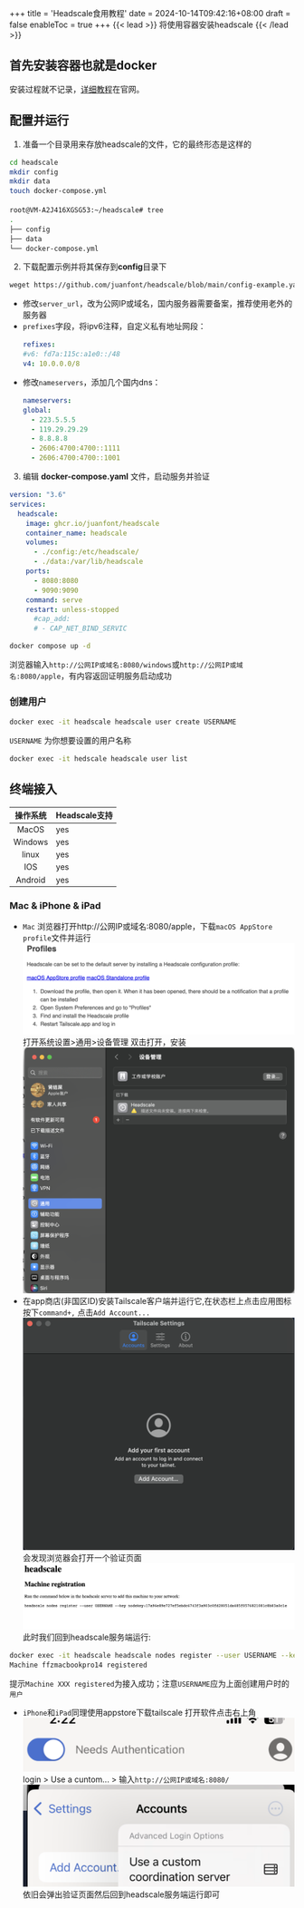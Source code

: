 +++
title = 'Headscale食用教程'
date = 2024-10-14T09:42:16+08:00
draft = false
enableToc = true
+++
{{< lead >}}
将使用容器安装headscale
{{< /lead >}}
## 首先安装容器也就是docker
安装过程就不记录，[详细教程](https://docs.docker.com/engine/install/)在官网。
## 配置并运行
1. 准备一个目录用来存放headscale的文件，它的最终形态是这样的
```bash		
cd headscale
mkdir config
mkdir data
touch docker-compose.yml
		
root@VM-A2J416XGSG53:~/headscale# tree
.
├── config
├── data
└── docker-compose.yml
```
2. 下载配置示例并将其保存到**config**目录下
```bash
weget https://github.com/juanfont/headscale/blob/main/config-example.yaml -O config.yaml
```
- 修改`server_url`，改为公网IP或域名，国内服务器需要备案，推荐使用老外的服务器
- `prefixes`字段，将ipv6注释，自定义私有地址网段：
	```yaml
	refixes:
    #v6: fd7a:115c:a1e0::/48
    v4: 10.0.0.0/8
	```
- 修改`nameservers`，添加几个国内dns：
	```yaml
	nameservers:
    global:
      - 223.5.5.5
      - 119.29.29.29
      - 8.8.8.8
      - 2606:4700:4700::1111
      - 2606:4700:4700::1001
    ```	
3. 编辑 **docker-compose.yaml** 文件，启动服务并验证
  ```yml
  version: "3.6"
  services:
    headscale:
      image: ghcr.io/juanfont/headscale
      container_name: headscale
      volumes:
        - ./config:/etc/headscale/
        - ./data:/var/lib/headscale
      ports:
        - 8080:8080 
        - 9090:9090
      command: serve
      restart: unless-stopped
        #cap_add:
        # - CAP_NET_BIND_SERVIC
  ```
  ```bash
  docker compose up -d
  ```
浏览器输入`http://公网IP或域名:8080/windows`或`http://公网IP或域名:8080/apple`，有内容返回证明服务启动成功

### 创建用户
```bash
docker exec -it headscale headscale user create USERNAME
```
`USERNAME` 为你想要设置的用户名称
```bash
docker exec -it hedscale headscale user list
```
## 终端接入
|操作系统                   |Headscale支持               |
|:-------------------------:|---------------------------|
|MacOS                     |yes                        |
|Windows                     |yes                        |
|linux                     |yes                        |
|IOS                     |yes                        |
|Android                     |yes                        |

### Mac & iPhone & iPad
 - `Mac` 浏览器打开http://公网IP或域名:8080/apple，下载`macOS AppStore profile`文件并运行![alt text](image-2.png)
 打开系统设置>通用>设备管理  双击打开，安装![alt text](image-3.png)
 -  在app商店(非国区ID)安装Tailscale客户端并运行它,在状态栏上点击应用图标按下`command+,`
点击`Add Account...`![alt text](image-1.png)
会发现浏览器会打开一个验证页面![alt text](image.png)
此时我们回到headscale服务端运行:
```bash
docker exec -it headscale headscale nodes register --user USERNAME --key nodekey:345c366fe6de46a8ae56ba6dfe706573b45017a8432f08c9ad0459c9adf7ca77
Machine ffzmacbookpro14 registered
```
提示`Machine XXX registered`为接入成功；注意`USERNAME`应为上面创建用户时的`用户`
- `iPhone`和`iPad`同理使用appstore下载tailscale
打开软件点击右上角![alt text](image-4.png)
login > Use a cuntom... > 输入`http://公网IP或域名:8080/`
![alt text](image-6.png)
依旧会弹出验证页面然后回到headscale服务端运行即可